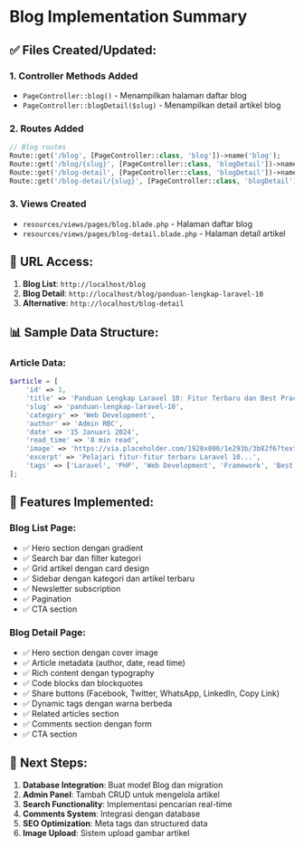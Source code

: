 # Blog Implementation Summary

## ✅ Files Created/Updated:

### 1. **Controller Methods Added**
- `PageController::blog()` - Menampilkan halaman daftar blog
- `PageController::blogDetail($slug)` - Menampilkan detail artikel blog

### 2. **Routes Added**
```php
// Blog routes
Route::get('/blog', [PageController::class, 'blog'])->name('blog');
Route::get('/blog/{slug}', [PageController::class, 'blogDetail'])->name('blog.detail');
Route::get('/blog-detail', [PageController::class, 'blogDetail'])->name('blog-detail');
Route::get('/blog-detail/{slug}', [PageController::class, 'blogDetail'])->name('blog-detail.slug');
```

### 3. **Views Created**
- `resources/views/pages/blog.blade.php` - Halaman daftar blog
- `resources/views/pages/blog-detail.blade.php` - Halaman detail artikel

## 🔗 URL Access:

1. **Blog List**: `http://localhost/blog`
2. **Blog Detail**: `http://localhost/blog/panduan-lengkap-laravel-10`
3. **Alternative**: `http://localhost/blog-detail`

## 📊 Sample Data Structure:

### Article Data:
```php
$article = [
    'id' => 1,
    'title' => 'Panduan Lengkap Laravel 10: Fitur Terbaru dan Best Practices',
    'slug' => 'panduan-lengkap-laravel-10',
    'category' => 'Web Development',
    'author' => 'Admin RBC',
    'date' => '15 Januari 2024',
    'read_time' => '8 min read',
    'image' => 'https://via.placeholder.com/1920x800/1e293b/3b82f6?text=Laravel+10+Guide',
    'excerpt' => 'Pelajari fitur-fitur terbaru Laravel 10...',
    'tags' => ['Laravel', 'PHP', 'Web Development', 'Framework', 'Best Practices']
];
```

## 🎯 Features Implemented:

### Blog List Page:
- ✅ Hero section dengan gradient
- ✅ Search bar dan filter kategori
- ✅ Grid artikel dengan card design
- ✅ Sidebar dengan kategori dan artikel terbaru
- ✅ Newsletter subscription
- ✅ Pagination
- ✅ CTA section

### Blog Detail Page:
- ✅ Hero section dengan cover image
- ✅ Article metadata (author, date, read time)
- ✅ Rich content dengan typography
- ✅ Code blocks dan blockquotes
- ✅ Share buttons (Facebook, Twitter, WhatsApp, LinkedIn, Copy Link)
- ✅ Dynamic tags dengan warna berbeda
- ✅ Related articles section
- ✅ Comments section dengan form
- ✅ CTA section

## 🔧 Next Steps:

1. **Database Integration**: Buat model Blog dan migration
2. **Admin Panel**: Tambah CRUD untuk mengelola artikel
3. **Search Functionality**: Implementasi pencarian real-time
4. **Comments System**: Integrasi dengan database
5. **SEO Optimization**: Meta tags dan structured data
6. **Image Upload**: Sistem upload gambar artikel